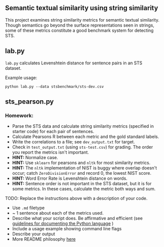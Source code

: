 Semantic textual similarity using string similarity
---------------------------------------------------

This project examines string similarity metrics for semantic textual similarity.
Though semantics go beyond the surface representations seen in strings, some of these
metrics constitute a good benchmark system for detecting STS.


## lab.py

`lab.py` calculates Levenshtein distance for sentence pairs in an STS dataset.

Example usage:

`python lab.py --data stsbenchmark/sts-dev.csv`

## sts_pearson.py

### Homework: 
* Parse the STS data and calculate string similarity metrics (specified in starter code)
for each pair of sentences. 
* Calculate Pearsons R between each metric and the gold standard labels.
* Write the correlations to a file; see `dev_output.txt` for target.
* Check in `test_output.txt` (using `sts-test.csv`) for grading. The order you report the metrics isn't important.
* **HINT:** Normalize case.
* **HINT:** Use `sklearn` for pearsons and `nltk` for most similarity metrics.
* **HINT:** The `nltk` implementation of NIST is buggy where overlap doesn't occur; catch `ZeroDivisionError` 
and record 0, the lowest NIST score.
* **HINT:** Word Error Rate is Levenshtein distance on words.
* **HINT:** Sentence order is not important in the STS dataset, but it is for some metrics.
In these cases, calculate the metric both ways and sum.

TODO: Replace the instructions above with a description of your code.
* Use `.md` filetype
* ~ 1 sentence about each of the metrics used.
* Describe what your script does. Be affirmative and efficient 
(see [guidelines for documenting the Python language]( 
https://devguide.python.org/documenting/#affirmative-tone) )
* Include a usage example showing command line flags
* Describe your output
* More README philosophy [here](https://bulldogjob.com/news/449-how-to-write-a-good-readme-for-your-github-project) 
